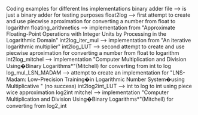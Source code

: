 Coding examples for different lns implementations
binary adder file         --> is just a binary adder for testing purposes
float2log                 --> first attempt to create and use piecwise aproximation for converting a number from float to logarithm
floating_arithmetics      --> implementation from "Approximate Floating-Point Operations with Integer Units by Processing in the Logarithmic Domain"
int2log_iter_mul          --> implementation from "An iterative logarithmic multiplier" 
int2log_LUT               --> second attempt to create and use piecwise aproximation for converting a number from float to logarithm
int2log_mitchel           --> implementation  "Computer Multiplication and Division Using�Binary Logarithms*"(Mitchell) for converting from int to log
log_mul_LSN_MADAM         --> attempt to create an implementation for "LNS-Madam: Low-Precision Training�in Logarithmic Number System�using Multiplicative " (no success)
int2log2int_LUT           --> int to log to int using piece wice approximation
log2int mitchel           --> implementation  "Computer Multiplication and Division Using�Binary Logarithms*"(Mitchell) for converting from log2_int
